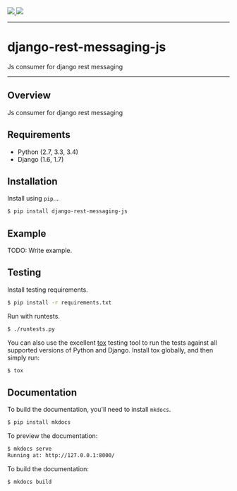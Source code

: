 <div class="badges">
    <a href="http://travis-ci.org/raphaelgyory/django-rest-messaging-js">
        <img src="https://travis-ci.org/raphaelgyory/django-rest-messaging-js.svg?branch=master">
    </a>
    <a href="https://pypi.python.org/pypi/django-rest-messaging-js">
        <img src="https://img.shields.io/pypi/v/django-rest-messaging-js.svg">
    </a>
</div>

---

# django-rest-messaging-js

Js consumer for django rest messaging

---

## Overview

Js consumer for django rest messaging

## Requirements

* Python (2.7, 3.3, 3.4)
* Django (1.6, 1.7)

## Installation

Install using `pip`...

```bash
$ pip install django-rest-messaging-js
```

## Example

TODO: Write example.

## Testing

Install testing requirements.

```bash
$ pip install -r requirements.txt
```

Run with runtests.

```bash
$ ./runtests.py
```

You can also use the excellent [tox](http://tox.readthedocs.org/en/latest/) testing tool to run the tests against all supported versions of Python and Django. Install tox globally, and then simply run:

```bash
$ tox
```

## Documentation

To build the documentation, you'll need to install `mkdocs`.

```bash
$ pip install mkdocs
```

To preview the documentation:

```bash
$ mkdocs serve
Running at: http://127.0.0.1:8000/
```

To build the documentation:

```bash
$ mkdocs build
```
